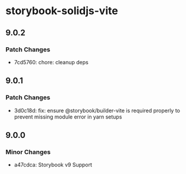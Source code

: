 # storybook-solidjs-vite

## 9.0.2

### Patch Changes

- 7cd5760: chore: cleanup deps

## 9.0.1

### Patch Changes

- 3d0c18d: fix: ensure @storybook/builder-vite is required properly to prevent missing module error in yarn setups

## 9.0.0

### Minor Changes

- a47cdca: Storybook v9 Support
